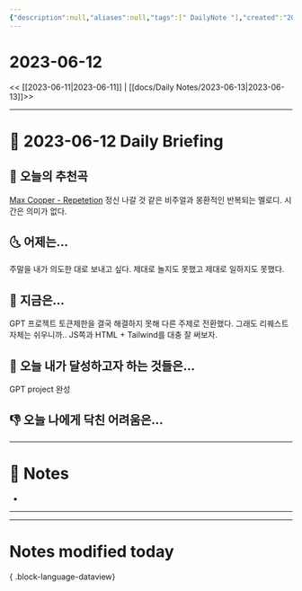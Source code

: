 ```yaml
---
{"description":null,"aliases":null,"tags":[" DailyNote "],"created":"2023-06-12T18:59:52","updated":"2023-07-15T21:30:20","title":"2023-06-12","dg-publish":true,"permalink":"/docs/Daily Notes/2023-06-12/","dgPassFrontmatter":true}
---
```



# 2023-06-12

<< [[2023-06-11\|2023-06-11]] | [[docs/Daily Notes/2023-06-13\|2023-06-13]]>>

---

# 📅 2023-06-12 Daily Briefing

## 🎵 오늘의 추천곡

[Max Cooper - Repetetion](https://youtu.be/nO9aot9RgQc) 정신 나갈 것 같은 비주얼과 몽환적인 반복되는 멜로디. 시간은 의미가 없다.

## 🌜 어제는...

주말을 내가 의도한 대로 보내고 싶다. 제대로 놀지도 못했고 제대로 일하지도 못했다.

## 🙌 지금은...

GPT 프로젝트 토큰제한을 결국 해결하지 못해 다른 주제로 전환했다. 그래도 리퀘스트 자체는 쉬우니까.. JS쪽과 HTML + Tailwind를 대충 잘 써보자.

## 🚀 오늘 내가 달성하고자 하는 것들은...

GPT project 완성

## 👎 오늘 나에게 닥친 어려움은...

---

# 📝 Notes

- 

___



---

# Notes modified today


{ .block-language-dataview}
